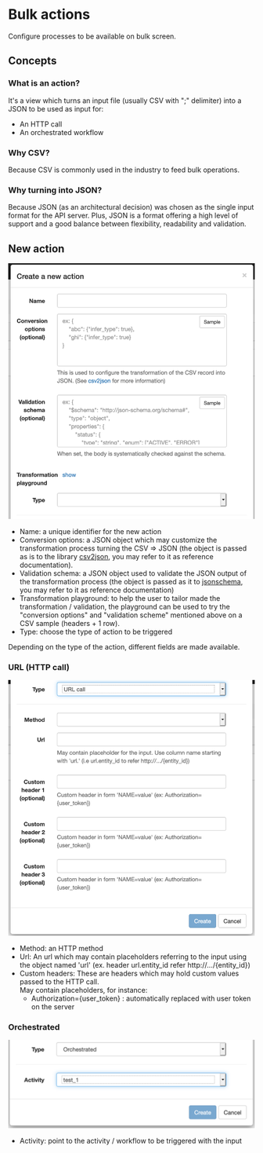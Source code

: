 # Bulk actions

Configure processes to be available on bulk screen.

## Concepts
### What is an action?

It's a view which turns an input file (usually CSV with ";" delimiter) into a JSON to be used as input for:
* An HTTP call
* An orchestrated workflow

### Why CSV?

Because CSV is commonly used in the industry to feed bulk operations.

### Why turning into JSON?

Because JSON (as an architectural decision) was chosen as the single input format for the API server.
Plus, JSON is a format offering a high level of support and a good balance between flexibility, readability and validation.

## New action

![new bulk action](./images/new_bulk_action.png "new bulk action")

* Name: a unique identifier for the new action
* Conversion options: a JSON object which may customize the transformation process turning the CSV => JSON (the object is passed as is to the library [csv2json](https://github.com/rockwelln/csv2json), you may refer to it as reference documentation).
* Validation schema: a JSON object used to validate the JSON output of the transformation process (the object is passed as it to [jsonschema](https://python-jsonschema.readthedocs.io/en/latest/), you may refer to it as reference documentation)
* Transformation playground: to help the user to tailor made the transformation / validation, the playground can be used to try the "conversion options" and "validation scheme" mentioned above on a CSV sample (headers + 1 row).
* Type: choose the type of action to be triggered

Depending on the type of the action, different fields are made available.

### URL (HTTP call)

![new bulk action url call](./images/new_bulk_action_url_call.png "new bulk action url call")

* Method: an HTTP method
* Url: An url which may contain placeholders referring to the input using the object named 'url' (ex. header url.entity_id refer http://.../{entity_id})
* Custom headers: These are headers which may hold custom values passed to the HTTP call.  
  May contain placeholders, for instance:
  * Authorization={user_token} : automatically replaced with user token on the server

### Orchestrated

![new bulk action orch](./images/new_bulk_action_orch.png "new bulk action orch")

* Activity: point to the activity / workflow to be triggered with the input